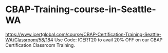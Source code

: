 # CBAP-Training-course-in-Seattle-WA
https://www.icertglobal.com/course/CBAP-Certification-Training-Seattle-WA/Classroom/58/184    Use Code: ICERT20 to avail 20% OFF on our CBAP Certification Classroom Training.
